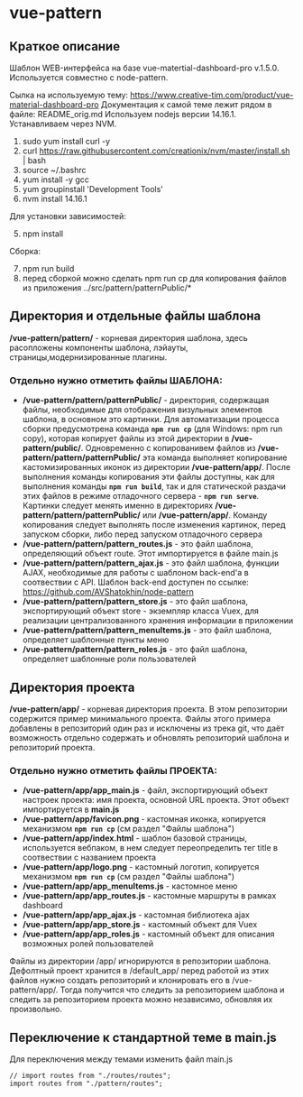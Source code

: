# vue-pattern

## Краткое описание

Шаблон WEB-интерфейса на базе vue-matertial-dashboard-pro v.1.5.0. Используется совместно с node-pattern.

Сылка на используемую тему: https://www.creative-tim.com/product/vue-material-dashboard-pro
Документация к самой теме лежит рядом в файле: README_orig.md
Используем nodejs версии 14.16.1. Устанавливаем через NVM.

1) sudo yum install curl -y 
2) curl https://raw.githubusercontent.com/creationix/nvm/master/install.sh | bash   
3) source ~/.bashrc
4) yum install -y gcc
5) yum groupinstall 'Development Tools'
6) nvm install 14.16.1

Для установки зависимостей:

5) npm install

Сборка:

7) npm run build
8) перед сборкой можно сделать npm run cp для копирования файлов из приложения ../src/pattern/patternPublic/*

## Директория и отдельные файлы шаблона

**/vue-pattern/pattern/** - корневая директория шаблона, здесь расопложены компоненты шаблона, лэйауты, страницы,модернизированные плагины.

### Отдельно нужно отметить файлы ШАБЛОНА:
 * **/vue-pattern/pattern/patternPublic/** - директория, содержащая файлы, необходимые для отображения визульных элементов шаблона, в основном это картинки. Для автоматизации процесса сборки предусмотрена команда **`npm run cp`** (для Windows: npm run copy), которая копирует файлы из этой директории в **/vue-pattern/public/**. Одновременно с копированивем файлов из **/vue-pattern/pattern/patternPublic/** эта команда выполняет копирование кастомизированных иконок из директории **/vue-pattern/app/**. После выполнения команды копирования эти файлы доступны, как для выполнения команды **`npm run build`**, так и для статической раздачи этих файлов в режиме отладочного сервера - **`npm run serve`**. Картинки следует менять именно в директориях **/vue-pattern/pattern/patternPublic/** или **/vue-pattern/app/**. Команду копирования следует выполнять после изменения картинок, перед запуском сборки, либо перед запуском отладочного сервера
 * **/vue-pattern/pattern/pattern_routes.js** - это файл шаблона, определяющий объект route. Этот импортируется в файле main.js
 * **/vue-pattern/pattern/pattern_ajax.js** - это файл шаблона, функции AJAX, необходимые для работы с шаблоном back-end'а в соотвествии с API. Шаблон back-end доступен по ссылке: https://github.com/AVShatokhin/node-pattern   
 * **/vue-pattern/pattern/pattern_store.js** - это файл шаблона, экспортирующий объект store - экземпляр класса Vuex, для реализации централизованного хранения информации в приложении
 * **/vue-pattern/pattern/pattern_menuItems.js** - это файл шаблона, определяет шаблонные пункты меню
 * **/vue-pattern/pattern/pattern_roles.js** - это файл шаблона, определяет шаблонные роли пользователей

## Директория проекта 

**/vue-pattern/app/** - корневая директория проекта. В этом репозитории содержится пример минимального проекта. Файлы этого примера добавлены в репозиторий один раз и исключены из трека git, что даёт возможность отдельно содержать и обновлять репозиторий шаблона и репозиторий проекта.

### Отдельно нужно отметить файлы ПРОЕКТА:

  * **/vue-pattern/app/app_main.js** - файл, экспортирующий объект настроек проекта: имя проекта, основной URL проекта. Этот объект импортируется в **main.js**
  * **/vue-pattern/app/favicon.png** - кастомная иконка, копируется механизмом **`npm run cp`** (см раздел "Файлы шаблона")
  * **/vue-pattern/app/index.html** - шаблон базовой страницы, используется вебпаком, в нем следует переопределить тег title в соотвествии с названием проекта
  * **/vue-pattern/app/logo.png** - кастомный логотип, копируется механизмом **`npm run cp`** (см раздел "Файлы шаблона")
  * **/vue-pattern/app/app_menuItems.js** - кастомное меню
  * **/vue-pattern/app/app_routes.js** - кастомные маршруты в рамках dashboard
  * **/vue-pattern/app/app_ajax.js** - кастомная библиотека ajax
  * **/vue-pattern/app/app_store.js** - кастомный объект для Vuex
  * **/vue-pattern/app/app_roles.js** - кастомный объект для описания возможных ролей пользователей
  
Файлы из директории /app/ игнорируются в репозитории шаблона. Дефолтный проект хранится в /default_app/ перед работой из этих файлов нужно создать репозиторий и клонировать его в /vue-pattern/app/. Тогда получится что следить за репозиторием шаблона и следить за репозиторием проекта можно независимо, обновляя их произвольно.
  
## Переключение к стандартной теме в main.js

Для переключения между темами изменить файл main.js

```
// import routes from "./routes/routes";
import routes from "./pattern/routes";
```
